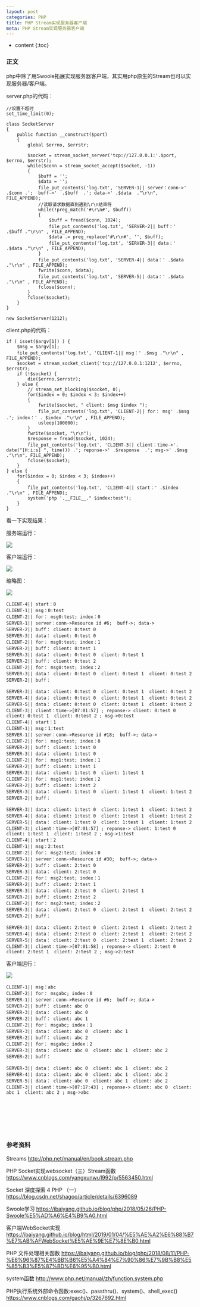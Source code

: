 ```yaml
---
layout: post
categories: PHP
title: PHP Stream实现服务器客户端
meta: PHP Stream实现服务器客户端
---
```

* content
{:toc}

### 正文

php中除了用Swoole拓展实现服务器客户端，其实用php原生的Stream也可以实现服务器/客户端。

server.php的代码：

```
//设置不超时
set_time_limit(0);

class SocketServer
{
    public function __construct($port)
    {
        global $errno, $errstr;

        $socket = stream_socket_server('tcp://127.0.0.1:'.$port, $errno, $errstr);
        while($conn = stream_socket_accept($socket, -1))
        {
            $buff = '';
            $data = '';
            file_put_contents('log.txt', 'SERVER-1|| server：conn->' .$conn .';  buff->'  .$buff  .'; data->' .$data  ."\r\n", FILE_APPEND);
            //读取请求数据直到遇到\r\n结束符
            while(!preg_match('#\r\n#', $buff))
            {
                $buff = fread($conn, 1024);
                file_put_contents('log.txt', 'SERVER-2|| buff：' .$buff ."\r\n" , FILE_APPEND);
                $data .= preg_replace('#\r\n#', '', $buff);
                file_put_contents('log.txt', 'SERVER-3|| data：' .$data ."\r\n" , FILE_APPEND);
            }
            file_put_contents('log.txt', 'SERVER-4|| data：' .$data ."\r\n" , FILE_APPEND);
            fwrite($conn, $data);
            file_put_contents('log.txt', 'SERVER-5|| data：' .$data ."\r\n" , FILE_APPEND);
            fclose($conn);
        }
        fclose($socket);
    }
}

new SocketServer(1212);
```

client.php的代码：

```
if ( isset($argv[1]) ) {
    $msg = $argv[1];
    file_put_contents('log.txt', 'CLIENT-1|| msg：' .$msg ."\r\n" , FILE_APPEND);
    $socket = stream_socket_client('tcp://127.0.0.1:1212', $errno, $errstr);
    if (!$socket) {
        die($errno.$errstr);
    } else {
        // stream_set_blocking($socket, 0);
        for($index = 0; $index < 3; $index++)
        {
            fwrite($socket, " client: $msg $index ");
            file_put_contents('log.txt', 'CLIENT-2|| for： msg' .$msg  .'; index：' . $index ."\r\n" , FILE_APPEND);
            usleep(100000);
        }
        fwrite($socket, "\r\n");
        $response = fread($socket, 1024);
        file_put_contents('log.txt', 'CLIENT-3|| client：time->'. date("[H:i:s] ", time()) .'; reponse->' .$response  .'; msg->' .$msg ."\r\n", FILE_APPEND);
        fclose($socket);
    }
} else {
    for($index = 0; $index < 3; $index++)
    {
        file_put_contents('log.txt', 'CLIENT-4|| start：' .$index ."\r\n" , FILE_APPEND);
        system('php '.__FILE__." $index:test");
    }
}
```

看一下实现结果：

服务端运行：

![](https://raw.githubusercontent.com/iBaiYang/PictureWareroom/master/20190114/20190114150405.jpg)

客户端运行：

![](https://raw.githubusercontent.com/iBaiYang/PictureWareroom/master/20190114/20190114150432.jpg)

缩略图：

![](http://s9.sinaimg.cn/mw690/001XbchKzy7kZxJHsPm78)

```
CLIENT-4|| start：0
CLIENT-1|| msg：0:test
CLIENT-2|| for： msg0:test; index：0
SERVER-1|| server：conn->Resource id #6;  buff->; data->
SERVER-2|| buff： client: 0:test 0 
SERVER-3|| data： client: 0:test 0 
CLIENT-2|| for： msg0:test; index：1
SERVER-2|| buff： client: 0:test 1 
SERVER-3|| data： client: 0:test 0  client: 0:test 1 
SERVER-2|| buff： client: 0:test 2 
CLIENT-2|| for： msg0:test; index：2
SERVER-3|| data： client: 0:test 0  client: 0:test 1  client: 0:test 2 
SERVER-2|| buff：

SERVER-3|| data： client: 0:test 0  client: 0:test 1  client: 0:test 2 
SERVER-4|| data： client: 0:test 0  client: 0:test 1  client: 0:test 2 
SERVER-5|| data： client: 0:test 0  client: 0:test 1  client: 0:test 2 
CLIENT-3|| client：time->[07:01:57] ; reponse-> client: 0:test 0  client: 0:test 1  client: 0:test 2 ; msg->0:test
CLIENT-4|| start：1
CLIENT-1|| msg：1:test
SERVER-1|| server：conn->Resource id #18;  buff->; data->
CLIENT-2|| for： msg1:test; index：0
SERVER-2|| buff： client: 1:test 0 
SERVER-3|| data： client: 1:test 0 
CLIENT-2|| for： msg1:test; index：1
SERVER-2|| buff： client: 1:test 1 
SERVER-3|| data： client: 1:test 0  client: 1:test 1 
CLIENT-2|| for： msg1:test; index：2
SERVER-2|| buff： client: 1:test 2 
SERVER-3|| data： client: 1:test 0  client: 1:test 1  client: 1:test 2 
SERVER-2|| buff：

SERVER-3|| data： client: 1:test 0  client: 1:test 1  client: 1:test 2 
SERVER-4|| data： client: 1:test 0  client: 1:test 1  client: 1:test 2 
SERVER-5|| data： client: 1:test 0  client: 1:test 1  client: 1:test 2 
CLIENT-3|| client：time->[07:01:57] ; reponse-> client: 1:test 0  client: 1:test 1  client: 1:test 2 ; msg->1:test
CLIENT-4|| start：2
CLIENT-1|| msg：2:test
CLIENT-2|| for： msg2:test; index：0
SERVER-1|| server：conn->Resource id #30;  buff->; data->
SERVER-2|| buff： client: 2:test 0 
SERVER-3|| data： client: 2:test 0 
CLIENT-2|| for： msg2:test; index：1
SERVER-2|| buff： client: 2:test 1 
SERVER-3|| data： client: 2:test 0  client: 2:test 1 
SERVER-2|| buff： client: 2:test 2 
CLIENT-2|| for： msg2:test; index：2
SERVER-3|| data： client: 2:test 0  client: 2:test 1  client: 2:test 2 
SERVER-2|| buff：

SERVER-3|| data： client: 2:test 0  client: 2:test 1  client: 2:test 2 
SERVER-4|| data： client: 2:test 0  client: 2:test 1  client: 2:test 2 
SERVER-5|| data： client: 2:test 0  client: 2:test 1  client: 2:test 2 
CLIENT-3|| client：time->[07:01:58] ; reponse-> client: 2:test 0  client: 2:test 1  client: 2:test 2 ; msg->2:test
```

客户端运行：

![](https://raw.githubusercontent.com/iBaiYang/PictureWareroom/master/20190114/20190114151758.jpg)

```
CLIENT-1|| msg：abc
CLIENT-2|| for： msgabc; index：0
SERVER-1|| server：conn->Resource id #6;  buff->; data->
SERVER-2|| buff： client: abc 0 
SERVER-3|| data： client: abc 0 
SERVER-2|| buff： client: abc 1 
CLIENT-2|| for： msgabc; index：1
SERVER-3|| data： client: abc 0  client: abc 1 
SERVER-2|| buff： client: abc 2 
CLIENT-2|| for： msgabc; index：2
SERVER-3|| data： client: abc 0  client: abc 1  client: abc 2 
SERVER-2|| buff：

SERVER-3|| data： client: abc 0  client: abc 1  client: abc 2 
SERVER-4|| data： client: abc 0  client: abc 1  client: abc 2 
SERVER-5|| data： client: abc 0  client: abc 1  client: abc 2 
CLIENT-3|| client：time->[07:17:43] ; reponse-> client: abc 0  client: abc 1  client: abc 2 ; msg->abc
```

<br/><br/><br/><br/><br/>
### 参考资料

Streams <http://php.net/manual/en/book.stream.php>

PHP Socket实现websocket（三）Stream函数 <https://www.cnblogs.com/yangxunwu1992/p/5563450.html>

Socket 深度探索 4 PHP （一） <https://blog.csdn.net/shagoo/article/details/6396089>

Swoole学习 <https://ibaiyang.github.io/blog/php/2018/05/26/PHP-Swoole%E5%AD%A6%E4%B9%A0.html>

客户端WebSocket实现 <https://ibaiyang.github.io/blog/html/2019/01/04/%E5%AE%A2%E6%88%B7%E7%AB%AFWebSocket%E5%AE%9E%E7%8E%B0.html>

PHP 文件处理相关函数 <https://ibaiyang.github.io/blog/php/2018/08/11/PHP-%E6%96%87%E4%BB%B6%E5%A4%84%E7%90%86%E7%9B%B8%E5%85%B3%E5%87%BD%E6%95%B0.html>

system函数 <http://www.php.net/manual/zh/function.system.php>

PHP执行系统外部命令函数:exec()、passthru()、system()、shell_exec() <https://www.cnblogs.com/gaohj/p/3267692.html>









